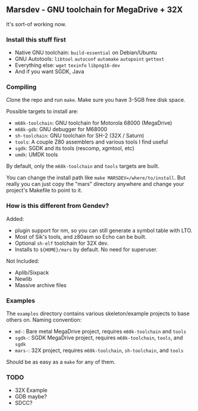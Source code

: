 ## Marsdev - GNU toolchain for MegaDrive + 32X 

It's sort-of working now.


### Install this stuff first

 * Native GNU toolchain: `build-essential` on Debian/Ubuntu
 * GNU Autotools: `libtool` `autoconf` `automake` `autopoint` `gettext`
 * Everything else: `wget` `texinfo` `libpng16-dev`
 * And if you want SGDK, Java


### Compiling

Clone the repo and run `make`. Make sure you have 3-5GB free disk space.

Possible targets to install are:
 * `m68k-toolchain`: GNU toolchain for Motorola 68000 (MegaDrive)
 * `m68k-gdb`: GNU debugger for M68000
 * `sh-toolchain`: GNU toolchain for SH-2 (32X / Saturn)
 * `tools`: A couple Z80 assemblers and various tools I find useful
 * `sgdk`: SGDK and its tools (rescomp, xgmtool, etc)
 * `umdk`: UMDK tools

By default, only the `m68k-toolchain` and `tools` targets are built.

You can change the install path like `make MARSDEV=/where/to/install`. 
But really you can just copy the "mars" directory anywhere and change 
your project's Makefile to point to it.


### How is this different from Gendev?

Added:
 * plugin support for nm, so you can still generate a symbol table with LTO.
 * Most of Sik's tools, and z80asm so Echo can be built.
 * Optional `sh-elf` toolchain for 32X dev.
 * Installs to `${HOME}/mars` by default. No need for superuser.

Not Included:
 * Aplib/Sixpack
 * Newlib
 * Massive archive files


### Examples

The `examples` directory contains various skeleton/example projects to base others on.
Naming convention:
 * `md-`: Bare metal MegaDrive project, requires `m68k-toolchain` and `tools`
 * `sgdk-`: SGDK MegaDrive project, requires `m68k-toolchain`, `tools`, and `sgdk`
 * `mars-`: 32X project, requires `m68k-toolchain`, `sh-toolchain`, and `tools`

Should be as easy as a `make` for any of them.


### TODO

 * 32X Example
 * GDB maybe?
 * SDCC?
